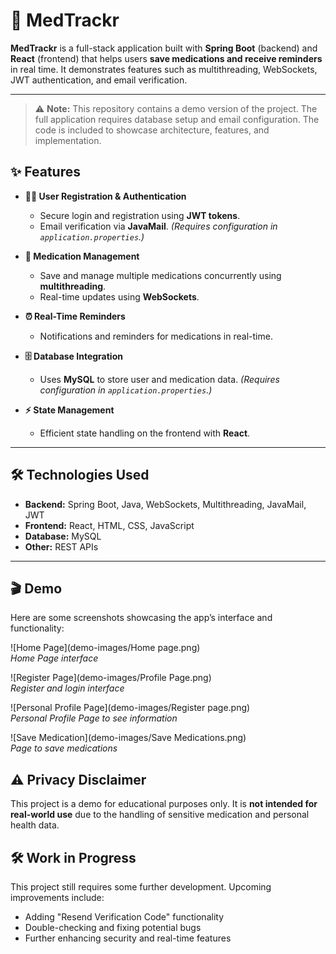 # 💊 MedTrackr

**MedTrackr** is a full-stack application built with **Spring Boot** (backend) and **React** (frontend) that helps users **save medications and receive reminders** in real time. It demonstrates features such as multithreading, WebSockets, JWT authentication, and email verification.

---

> ⚠️ **Note:** This repository contains a demo version of the project. The full application requires database setup and email configuration. The code is included to showcase architecture, features, and implementation.

## ✨ Features

- **🧑‍💻 User Registration & Authentication**  
  - Secure login and registration using **JWT tokens**.  
  - Email verification via **JavaMail**. *(Requires configuration in `application.properties`.)*  

- **💊 Medication Management**  
  - Save and manage multiple medications concurrently using **multithreading**.  
  - Real-time updates using **WebSockets**.  

- **⏰ Real-Time Reminders**  
  - Notifications and reminders for medications in real-time.  

- **🗄️ Database Integration**  
  - Uses **MySQL** to store user and medication data. *(Requires configuration in `application.properties`.)*  

- **⚡ State Management**  
  - Efficient state handling on the frontend with **React**.  

---

## 🛠️ Technologies Used

- **Backend:** Spring Boot, Java, WebSockets, Multithreading, JavaMail, JWT  
- **Frontend:** React, HTML, CSS, JavaScript  
- **Database:** MySQL  
- **Other:** REST APIs

---

## 🎬 Demo

Here are some screenshots showcasing the app’s interface and functionality:

![Home Page](demo-images/Home page.png)  
*Home Page interface*

![Register Page](demo-images/Profile Page.png)  
*Register and login interface*

![Personal Profile Page](demo-images/Register page.png)  
*Personal Profile Page to see information*

![Save Medication](demo-images/Save Medications.png)  
*Page to save medications*

## ⚠️ Privacy Disclaimer
This project is a demo for educational purposes only. It is **not intended for real-world use** due to the handling of sensitive medication and personal health data.

## 🛠️ Work in Progress
This project still requires some further development. Upcoming improvements include:
- Adding "Resend Verification Code" functionality
- Double-checking and fixing potential bugs
- Further enhancing security and real-time features
